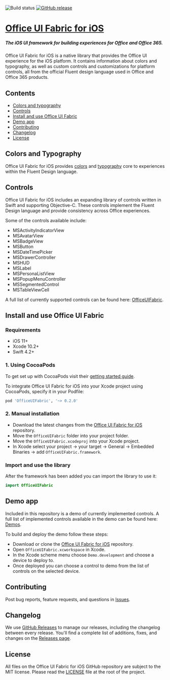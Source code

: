![Build status](https://onedrive.visualstudio.com/Design/_apis/build/status/fabric-mobile/fabric-ios-CI-github?branchName=master)
[![GitHub release](https://img.shields.io/github/release/officedev/ui-fabric-ios.svg)](https://github.com/OfficeDev/ui-fabric-ios/releases/latest)

# [Office UI Fabric for iOS](http://dev.office.com/fabric)

##### The iOS UI framework for building experiences for Office and Office 365.

Office UI Fabric for iOS is a native library that provides the Office UI experience for the iOS platform. It contains information about colors and typography, as well as custom controls and customizations for platform controls, all from the official Fluent design language used in Office and Office 365 products.

## Contents

- [Colors and typography](#colors-and-typography)
- [Controls](#controls)
- [Install and use Office UI Fabric](#install-and-use-office-ui-fabric)
- [Demo app](#demo-app)
- [Contributing](#contributing)
- [Changelog](#changelog)
- [License](#license)

## Colors and Typography

Office UI Fabric for iOS provides [colors](OfficeUIFabric/Core/Colors.swift) and [typography](OfficeUIFabric/Core/Fonts.swift) core to experiences within the Fluent Design language.

## Controls

Office UI Fabric for iOS includes an expanding library of controls written in Swift and supporting Objective-C. These controls implement the Fluent Design language and provide consistency across Office experiences.

Some of the controls available include:
- MSActivityIndicatorView
- MSAvatarView
- MSBadgeView
- MSButton
- MSDateTimePicker
- MSDrawerController
- MSHUD
- MSLabel
- MSPersonaListView
- MSPopupMenuController
- MSSegmentedControl
- MSTableViewCell

A full list of currently supported controls can be found here: [OfficeUIFabric](OfficeUIFabric).

## Install and use Office UI Fabric

### Requirements

- iOS 11+
- Xcode 10.2+
- Swift 4.2+

### 1. Using CocoaPods

To get set up with CocoaPods visit their [getting started guide](https://guides.cocoapods.org/using/getting-started.html).

To integrate Office UI Fabric for iOS into your Xcode project using CocoaPods, specify it in your Podfile:
```ruby
pod 'OfficeUIFabric', '~> 0.2.0'
```

### 2. Manual installation

- Download the latest changes from the [Office UI Fabric for iOS](https://github.com/OfficeDev/UI-Fabric-iOS) repository.
- Move the `OfficeUIFabric` folder into your project folder.
- Move the `OfficeUIFabric.xcodeproj` into your Xcode project.
- In Xcode select your project -> your target -> General -> Embedded Binaries -> add `OfficeUIFabric.framework`.

### Import and use the library

After the framework has been added you can import the library to use it:
```swift
import OfficeUIFabric
```

## Demo app

Included in this repository is a demo of currently implemented controls. A full list of implemented controls available in the demo can be found here:  [Demos](OfficeUIFabric.Demo/OfficeUIFabric.Demo/Demos).

To build and deploy the demo follow these steps:
- Download or clone the [Office UI Fabric for iOS](https://github.com/OfficeDev/UI-Fabric-iOS) repository.
- Open `OfficeUIFabric.xcworkspace` in Xcode.
- In the Xcode scheme menu choose `Demo.development` and choose a device to deploy to.
- Once deployed you can choose a control to demo from the list of controls on the selected device.

## Contributing

Post bug reports, feature requests, and questions in [Issues](https://github.com/OfficeDev/ui-fabric-ios/issues).

## Changelog

We use [GitHub Releases](https://github.com/blog/1547-release-your-software) to manage our releases, including the changelog between every release. You'll find a complete list of additions, fixes, and changes on the [Releases page](https://github.com/OfficeDev/UI-Fabric-iOS/releases).

## License

All files on the Office UI Fabric for iOS GitHub repository are subject to the MIT license. Please read the [LICENSE](LICENSE) file at the root of the project.
